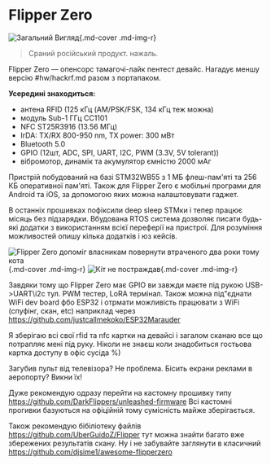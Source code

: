 # Flipper Zero

![Загальний Вигляд](https://i.imgur.com/gld1jRC.jpeg){.md-cover .md-img-r}


> Сраний російський продукт. нажаль.

Flipper Zero — опенсорс тамагочі-лайк пентест девайс. Нагадує меншу версію #hw/hackrf.md разом з портапаком. 

**Усередині знаходиться:**
* антена RFID (125 кГц (AM/PSK/FSK, 134 кГц теж можна)
* модуль Sub-1 ГГц CC1101
* NFC ST25R3916 (13.56 МГц)
* IrDA: TX/RX 800-950 nm, TX power: 300 мВт
* Bluetooth 5.0
* GPIO (12шт, ADC, SPI, UART, I2C, PWM (3.3V, 5V tolerant))
* вібромотор, динамік та акумулятор ємністю 2000 мАг

Пристрій побудований на базі STM32WB55 з 1 МБ флеш-пам'яті та 256 КБ оперативної пам'яті. Також для Flipper Zero є мобільні програми для Android та iOS, за допомогою яких можна налаштовувати гаджет.

В останніх прошивках пофіксили deep sleep STMки і тепер працює місяць без підзарядки. Вбудована RTOS система дозволяє писати будь-які додатки з використанням всієї переферії на пристрої. Для розуміння можливостей опишу кілька додатків і юз кейсів.

![Flipper Zero допоміг власникам повернути втраченого два роки тому кота](https://i.imgur.com/ZSxwYrl.jpeg){.md-cover .md-img-r}
![Кіт не постраждав](https://i.imgur.com/8AGCYPR.png){.md-cover .md-img-r}

Завдяки тому що Flipper Zero має GPIO ви завжди маєте під рукою USB->UART\i2c тул. PWM тестер, LoRA термінал. Також можна під"єднати WiFi dev board фбо ESP32 і отрмати можливість працювати з WiFi (спуфінг, скан, etc) наприклад через https://github.com/justcallmekoko/ESP32Marauder

Я зберігаю всі свої rfid та nfc картки на девайсі і загалом сканаю все що потрапляє мені під руку. Ніколи не знаєш коли знадобиться гостьова картка доступу в офіс сусіда %)

Загубив пульт від телевізора? Не проблема. Бісить екрани реклами в аеропорту? Викни їх!


Дуже рекомендую одразу перейти на кастомну прошивку типу https://github.com/DarkFlippers/unleashed-firmware
Всі кастомні прогивки базуються на офіційній тому сумісність майже зберігається. 

Також рекомендую бібіліотеку файлів https://github.com/UberGuidoZ/Flipper тут можна знайти багато вже збережених результатів скану. 
Ну і не забувайте заглянути в класичний https://github.com/djsime1/awesome-flipperzero
